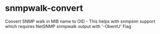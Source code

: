 # snmpwalk-convert
Convert SNMP walk in MIB name to OID - This helps with snmpsim support which requires NetSNMP snmpwalk output with '-ObentU' Flag
